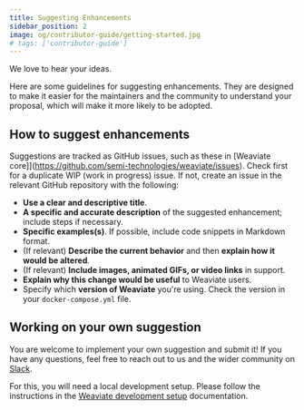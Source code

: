 ```yaml
---
title: Suggesting Enhancements 
sidebar_position: 2
image: og/contributor-guide/getting-started.jpg
# tags: ['contributor-guide']
---
```

We love to hear your ideas.

Here are some guidelines for suggesting enhancements. They are designed to make it easier for the maintainers and the community to understand your proposal, which will make it more likely to be adopted.

## How to suggest enhancements

Suggestions are tracked as GitHub issues, such as these in [Weaviate core]](https://github.com/semi-technologies/weaviate/issues). Check first for a duplicate WIP (work in progress) issue. If not, create an issue in the relevant GitHub repository with the following:

* **Use a clear and descriptive title**.
* **A specific and accurate description** of the suggested enhancement; include steps if necessary.
* **Specific examples(s)**. If possible, include code snippets in Markdown format.
* (If relevant) **Describe the current behavior** and then **explain how it would be altered**.
* (If relevant) **Include images, animated GIFs, or video links** in support.
* **Explain why this change would be useful** to Weaviate users.
* Specify which **version of Weaviate** you're using. Check the version in your `docker-compose.yml` file.

## Working on your own suggestion

You are welcome to implement your own suggestion and submit it! If you have any questions, feel free to reach out to us and the wider community on [Slack](https://weaviate.slack.com/).

For this, you will need a local development setup. Please follow the instructions in the [Weaviate development setup](../weaviate-core/setup.md) documentation.
